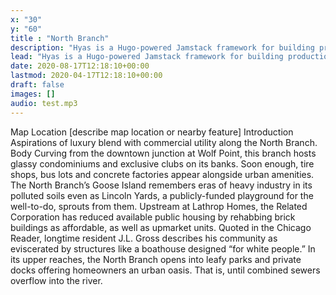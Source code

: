 ```yaml
---
x: "30"
y: "60"
title : "North Branch"
description: "Hyas is a Hugo-powered Jamstack framework for building production-ready websites faster."
lead: "Hyas is a Hugo-powered Jamstack framework for building production-ready websites faster."
date: 2020-08-17T12:18:10+00:00
lastmod: 2020-04-17T12:18:10+00:00
draft: false
images: []
audio: test.mp3
---
```

Map Location 
[describe map location or nearby feature]
Introduction
Aspirations of luxury blend with commercial utility along the North Branch. 
Body
Curving from the downtown junction at Wolf Point, this branch hosts glassy condominiums and exclusive clubs on its banks.  Soon enough, tire shops, bus lots and concrete factories appear alongside urban amenities. The North Branch’s Goose Island remembers eras of heavy industry in its polluted soils even as Lincoln Yards,  a publicly-funded playground for the well-to-do, sprouts from them. Upstream at Lathrop Homes, the Related Corporation has reduced available public housing by rehabbing brick buildings as affordable, as well as upmarket units. Quoted in the Chicago Reader, longtime resident J.L. Gross describes his community as eviscerated by structures like a boathouse designed “for white people.” In its upper reaches, the North Branch opens into leafy parks and private docks offering homeowners an urban oasis. That is, until combined sewers overflow into the river.
